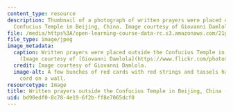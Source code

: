 ```yaml
---
content_type: resource
description: Thumbnail of a photograph of written prayers were placed outside the
  Confucius Temple in Beijing, China. Image courtesy of Giovanni Damlola.
file: /media/https%3A/open-learning-course-data-rc.s3.amazonaws.com/21g-101-chinese-i-regular-fall-2014/bd90edf08c784e196f2bff8e7065dcf0_21g-101f14-th.jpg
file_type: image/jpeg
image_metadata:
  caption: Written prayers were placed outside the Confucius Temple in Beijing, China.
    (Image courtesy of [Giovanni Damlola](https://www.flickr.com/photos/latigi/2293414271/).)
  credit: Image courtesy of Giovanni Damlola.
  image-alt: A few bunches of red cards with red strings and tassels hanging on a
    cord on a wall.
resourcetype: Image
title: Written prayers outside the Confucius Temple in Beijing, China (thumbnail)
uid: bd90edf0-8c78-4e19-6f2b-ff8e7065dcf0
---
```

